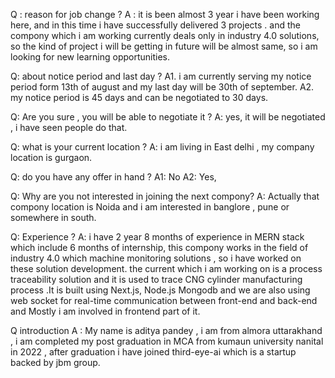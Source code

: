 Q :  reason for job change ?
A : it is been almost 3 year i have been  working here, and in this time i have successfully delivered 3 projects .
and the compony which i am working currently deals only in industry 4.0 solutions,
so the kind of project i will be getting in future will be almost same,
so i am looking for new learning opportunities.


Q:  about notice period and last day ?
A1. i am currently serving my notice period form 13th of august and my last day will be 30th of september.
A2. my notice period is 45 days and can be negotiated to 30 days.

Q: Are you sure , you will be able to negotiate it ?
A: yes, it will be negotiated , i have seen people do that.

Q: what is your current location ?
A: i am living in East delhi , my company location is gurgaon.


Q: do you have any offer in hand ? 
A1: No
A2: Yes, 

Q: Why are you not interested in joining the next compony?
A: Actually that compony location is Noida and i am interested in banglore , pune or somewhere in south.


Q:  Experience ?
A:  i have 2 year 8 months of experience in MERN stack which include 6 months of internship, this compony works in the field of industry 4.0 which machine monitoring solutions , so i have worked on these solution development.
the current which i am working on is a process traceability solution and it is used to trace CNG cylinder manufacturing process .It is built using Next.js, Node.js Mongodb and we are also using web socket for real-time communication between front-end and back-end and Mostly i am involved in frontend part of it.

Q introduction
A : My name is aditya pandey , i am from almora uttarakhand , i am completed my post graduation in MCA from kumaun university nanital in 2022 , after graduation i have joined third-eye-ai which is a startup backed by jbm group.
